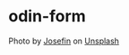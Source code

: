 # odin-form

Photo by <a href="https://unsplash.com/@josefin?utm_source=unsplash&utm_medium=referral&utm_content=creditCopyText">Josefin</a> on <a href="https://unsplash.com/photos/NeH6-YKTwUI?utm_source=unsplash&utm_medium=referral&utm_content=creditShareLink">Unsplash</a>